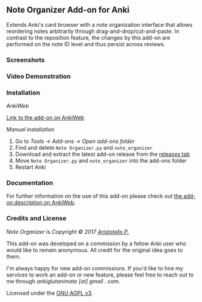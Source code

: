 ## Note Organizer Add-on for Anki

Extends Anki's card browser with a note organization interface that allows reordering notes arbitrarily through drag-and-drop/cut-and-paste. In contrast to the reposition feature, the changes by this add-on are performed on the note ID level and thus persist across reviews.

### Screenshots

### Video Demonstration

### Installation

*AnkiWeb*

[Link to the add-on on AnkiWeb]()

*Manual installation*

1. Go to *Tools* -> *Add-ons* -> *Open add-ons folder*
2. Find and delete `Note Organizer.py` and `note_organizer`
3. Download and extract the latest add-on release from the [releases tab](https://github.com/Glutanimate/note-organizer/releases)
4. Move `Note Organizer.py` and `note_organizer` into the add-ons folder
5. Restart Anki

### Documentation

For further information on the use of this add-on please check out [the add-on description on AnkiWeb]().


### Credits and License

*Note Organizer* is *Copyright © 2017 [Aristotelis P.](https://github.com/Glutanimate)*

This add-on was developed on a commission by a fellow Anki user who would like to remain anonymous. All credit for the original idea goes to them.

I'm always happy for new add-on commissions. If you'd like to hire my services to work an add-on or new feature, please feel free to reach out to me through *ankiglutanimate [αt] gmail . com*.

Licensed under the [GNU AGPL v3](http://www.gnu.de/documents/gpl-3.0.en.html). 